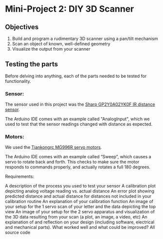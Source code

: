 # Mini-Project 2: DIY 3D Scanner

## Objectives

1. Build and program a rudimentary 3D scanner using a pan/tilt mechanism
2. Scan an object of known, well-defined geometry
3. Visualize the output from your scanner

## Testing the parts
Before delving into anything, each of the parts needed to be tested for functionality.

### Sensor:
The sensor used in this project was the [Sharp GP2Y0A02YK0F IR distance sensor](https://www.pololu.com/file/0J156/gp2y0a02yk_e.pdf).

The Arduino IDE comes with an example called "AnalogInput", which we used to test that the sensor readings changed with distance as expected.

### Motors:
We used the [Tiankongrc MG996R servo motors](https://components101.com/motors/mg996r-servo-motor-datasheet).

The Arduino IDE comes with an example called “Sweep”, which causes a servo to rotate back and forth.
This checks to make sure the motor responds to commands properly, and actually rotates a full 180 degrees.


Requirements:

A description of the process you used to test your sensor
A calibration plot depicting analog voltage reading vs. actual distance
An error plot showing predicted distance and actual distance for distances not included in your calibration routine
An explanation of your calibration function
An image of your setup for the 1 servo scan of your letter and the data depicting the top view
An image of your setup for the 2 servo apparatus and visualization of the 3D data resulting from your scan (a plot, an image, a video, etc)
An explanation of and reflection on your design (including software, electrical and mechanical parts). What worked well and what could be improved?
All source code


